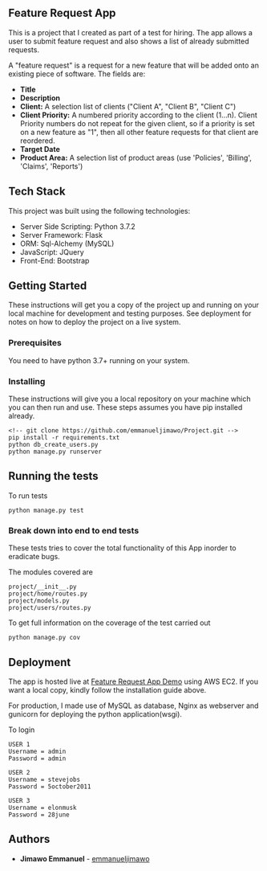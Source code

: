 ## Feature Request App
This is a project that I created as part of a test for hiring. The app allows a user to submit feature request and also shows a list of already submitted requests.

A "feature request" is a request for a new feature that will be added onto an existing piece of
software. The fields are:

* **Title**
* **Description**
* **Client:** A selection list of clients ("Client A", "Client B", "Client C")
* **Client Priority:** A numbered priority according to the client (1...n). Client Priority numbers
do not repeat for the given client, so if a priority is set on a new feature as "1", then all
other feature requests for that client are reordered.
* **Target Date**
* **Product Area:** A selection list of product areas (use 'Policies', 'Billing', 'Claims',
'Reports')

## Tech Stack
This project was built using the following technologies:

* Server Side Scripting: Python 3.7.2
* Server Framework: Flask
* ORM: Sql-Alchemy (MySQL)
* JavaScript: JQuery
* Front-End: Bootstrap

## Getting Started

These instructions will get you a copy of the project up and running on your local machine for development and testing purposes. See deployment for notes on how to deploy the project on a live system.

### Prerequisites

You need to have python 3.7+ running on your system.


### Installing

These instructions will give you a local repository on your machine which you can then run and use. These steps assumes you have pip installed already.

```
<!-- git clone https://github.com/emmanueljimawo/Project.git -->
pip install -r requirements.txt
python db_create_users.py
python manage.py runserver
```

## Running the tests
To run tests

```
python manage.py test

```


### Break down into end to end tests

These tests tries to cover the total functionality of this App inorder to eradicate bugs.

The modules covered are

```
project/__init__.py
project/home/routes.py
project/models.py 	
project/users/routes.py
```

To get full information on the coverage of the test carried out

```
python manage.py cov

```

## Deployment


The app is hosted live at [Feature Request App Demo](http://52.91.234.205) using AWS EC2.
If you want a local copy, kindly follow the installation guide above.

For production, I made use of MySQL as database, Nginx as webserver and gunicorn for deploying the python application(wsgi).

To login

```
USER 1
Username = admin
Password = admin

USER 2
Username = stevejobs
Password = 5october2011

USER 3
Username = elonmusk
Password = 28june

```


## Authors

* **Jimawo Emmanuel** - [emmanueljimawo](https://github.com/emmanueljimawo)
